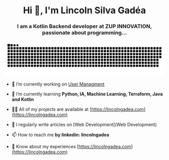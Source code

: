 <h1 align="center">Hi 👋, I'm Lincoln Silva Gadéa</h1>
<h3 align="center">I am a Kotlin Backend developer at ZUP INNOVATION, passionate about programming...</h3>

![Snake animatioon](https://github.com/lincolngadea/lincolngadea/blob/master/github-user-contribution.svg)

- 🔭 I’m currently working on [User Managment](https://github.com/lincolngadea/gerenciador-de-usuarios-javascript)

- 🌱 I’m currently learning **Python, IA, Machine Learning, Terraform, Java and Kotlin**

- 👨‍💻 All of my projects are available at [https://lincolngadea.com](https://lincolngadea.com)

- 📝 I regularly write articles on [Web Development](Web Development)

- 📫 How to reach me **by linkedin: lincolngadea**

- 📄 Know about my experiences [https://lincolngadea.com](https://lincolngadea.com)
